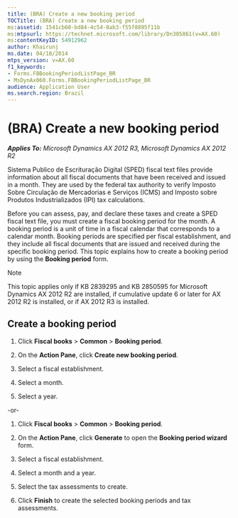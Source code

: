 ```yaml
---
title: (BRA) Create a new booking period
TOCTitle: (BRA) Create a new booking period
ms:assetid: 1541cb60-bd84-4c54-8ab3-f55f8895f11b
ms:mtpsurl: https://technet.microsoft.com/library/Dn305861(v=AX.60)
ms:contentKeyID: 54912962
author: Khairunj
ms.date: 04/18/2014
mtps_version: v=AX.60
f1_keywords:
- Forms.FBBookingPeriodListPage_BR
- MsDynAx060.Forms.FBBookingPeriodListPage_BR
audience: Application User
ms.search.region: Brazil
---
```


# (BRA) Create a new booking period 


_**Applies To:** Microsoft Dynamics AX 2012 R3, Microsoft Dynamics AX 2012 R2_

Sistema Publico de Escrituração Digital (SPED) fiscal text files provide information about all fiscal documents that have been received and issued in a month. They are used by the federal tax authority to verify Imposto Sobre Circulação de Mercadorias e Serviços (ICMS) and Imposto sobre Produtos Industrializados (IPI) tax calculations.

Before you can assess, pay, and declare these taxes and create a SPED fiscal text file, you must create a fiscal booking period for the month. A booking period is a unit of time in a fiscal calendar that corresponds to a calendar month. Booking periods are specified per fiscal establishment, and they include all fiscal documents that are issued and received during the specific booking period. This topic explains how to create a booking period by using the **Booking period** form.


> [!NOTE]
> <P>This topic applies only if KB 2839295 and KB 2850595 for Microsoft Dynamics AX 2012 R2 are installed, if cumulative update 6 or later for AX 2012 R2 is installed, or if AX 2012 R3 is installed.</P>



## Create a booking period

1.  Click **Fiscal books** \> **Common** \> **Booking period**.

2.  On the **Action Pane**, click **Create new booking period**.

3.  Select a fiscal establishment.

4.  Select a month.

5.  Select a year.

\-or-

1.  Click **Fiscal books** \> **Common** \> **Booking period**.

2.  On the **Action Pane**, click **Generate** to open the **Booking period wizard** form.

3.  Select a fiscal establishment.

4.  Select a month and a year.

5.  Select the tax assessments to create.

6.  Click **Finish** to create the selected booking periods and tax assessments.

  


